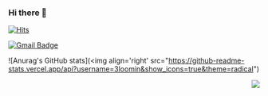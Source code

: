 ### Hi there 👋

<!--
**3loomin/3loomin** is a ✨ _special_ ✨ repository because its `README.md` (this file) appears on your GitHub profile.

Here are some ideas to get you started:

- 🔭 I’m currently working on ...
- 🌱 I’m currently learning ...
- 👯 I’m looking to collaborate on ...
- 🤔 I’m looking for help with ...
- 💬 Ask me about ...
- 📫 How to reach me: ...
- 😄 Pronouns: ...
- ⚡ Fun fact: ...
-->
[![Hits](https://hits.seeyoufarm.com/api/count/incr/badge.svg?url=https%3A%2F%2Fgithub.com%2Fhaesoo9410&count_bg=%23EB8B10&title_bg=%23684327&icon=&icon_color=%23E7E7E7&title=VISIT&edge_flat=false)](https://github.com/3loomin)


[![Gmail Badge](https://img.shields.io/badge/Gmail-D14836?style=flat&logo=Gmail&logoColor=white)](mailto:3loomin@gmail.com)

![Anurag's GitHub stats](<img align='right' src="https://github-readme-stats.vercel.app/api?username=3loomin&show_icons=true&theme=radical")

<img align='right' src="http://mazassumnida.wtf/api/v2/generate_badge?boj=tlsckdals7">

